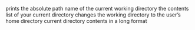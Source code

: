 prints the absolute path name of the current working directory
the contents list of your current directory
changes the working directory to the user’s home directory
current directory contents in a long format
